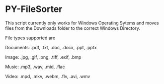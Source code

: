 # PY-FileSorter

This script currently only works for Windows Operating Sytems and moves files from the Downloads folder to the correct Windows Directory. 

File types supported are 

Documents: .pdf, .txt, .doc, .docx, .ppt, .pptx

Image:     .jpg, .gif, .png, .tiff, .exif, .bmp

Music:     .mp3, .wav, .mid, .flac

Video:     .mpd, .mkv, .webm, .flv, .avi, .wmv

